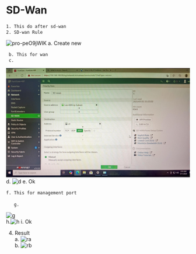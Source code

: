 # SD-Wan
	1. This do after sd-wan
	2. SD-wan Rule
![pro-peO9jWIK](https://github.com/user-attachments/assets/502efb11-79d1-4313-960a-35345dc1a59c)
a. Create new 

     b. This for wan
     c.
![c](https://github.com/kpnishandh/SD-Wan/blob/main/c.jpeg)		
  d. ![d](https://github.com/user-attachments/assets/470bf3d5-a01d-422c-b445-d5d7ed337856)
e. Ok

    f. This for management port

       g.
![g](https://github.com/user-attachments/assets/88c30f8a-451e-4c69-a5d4-4176f52d1307)		
		h.![h](https://github.com/user-attachments/assets/d0f7fc3e-f1f6-4c51-a933-53d6bb5047f3)
i. Ok

4. Result  
a. 
![ra](https://github.com/user-attachments/assets/eca1d7bb-3e65-417f-ba4b-5e8b40b69c98)	
		b. 
![rb](https://github.com/user-attachments/assets/07c52b64-897a-4f0d-a49c-701f053dbddd)

